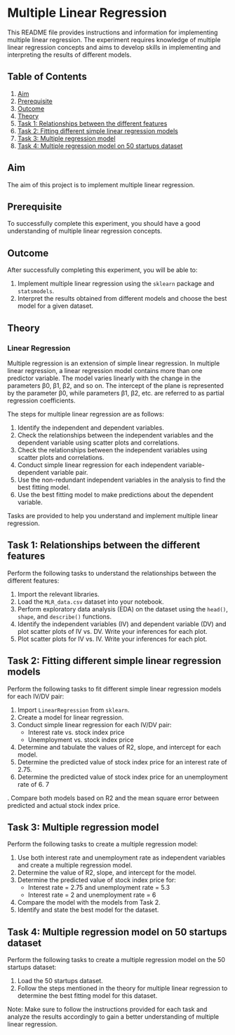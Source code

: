 # Multiple Linear Regression

This README file provides instructions and information for implementing multiple linear regression. The experiment requires knowledge of multiple linear regression concepts and aims to develop skills in implementing and interpreting the results of different models.

## Table of Contents
1. [Aim](#aim)
2. [Prerequisite](#prerequisite)
3. [Outcome](#outcome)
4. [Theory](#theory)
5. [Task 1: Relationships between the different features](#task-1)
6. [Task 2: Fitting different simple linear regression models](#task-2)
7. [Task 3: Multiple regression model](#task-3)
8. [Task 4: Multiple regression model on 50 startups dataset](#task-4)

<a name="aim"></a>
## Aim
The aim of this project is to implement multiple linear regression.

<a name="prerequisite"></a>
## Prerequisite
To successfully complete this experiment, you should have a good understanding of multiple linear regression concepts.

<a name="outcome"></a>
## Outcome
After successfully completing this experiment, you will be able to:
1. Implement multiple linear regression using the `sklearn` package and `statsmodels`.
2. Interpret the results obtained from different models and choose the best model for a given dataset.

<a name="theory"></a>
## Theory
### Linear Regression
Multiple regression is an extension of simple linear regression. In multiple linear regression, a linear regression model contains more than one predictor variable. The model varies linearly with the change in the parameters β0, β1, β2, and so on. The intercept of the plane is represented by the parameter β0, while parameters β1, β2, etc. are referred to as partial regression coefficients.

The steps for multiple linear regression are as follows:
1. Identify the independent and dependent variables.
2. Check the relationships between the independent variables and the dependent variable using scatter plots and correlations.
3. Check the relationships between the independent variables using scatter plots and correlations.
4. Conduct simple linear regression for each independent variable-dependent variable pair.
5. Use the non-redundant independent variables in the analysis to find the best fitting model.
6. Use the best fitting model to make predictions about the dependent variable.

Tasks are provided to help you understand and implement multiple linear regression.

<a name="task-1"></a>
## Task 1: Relationships between the different features
Perform the following tasks to understand the relationships between the different features:

1. Import the relevant libraries.
2. Load the `MLR_data.csv` dataset into your notebook.
3. Perform exploratory data analysis (EDA) on the dataset using the `head()`, `shape`, and `describe()` functions.
4. Identify the independent variables (IV) and dependent variable (DV) and plot scatter plots of IV vs. DV. Write your inferences for each plot.
5. Plot scatter plots for IV vs. IV. Write your inferences for each plot.

<a name="task-2"></a>
## Task 2: Fitting different simple linear regression models
Perform the following tasks to fit different simple linear regression models for each IV/DV pair:

1. Import `LinearRegression` from `sklearn`.
2. Create a model for linear regression.
3. Conduct simple linear regression for each IV/DV pair:
   - Interest rate vs. stock index price
   - Unemployment vs. stock index price
4. Determine and tabulate the values of R2, slope, and intercept for each model.
5. Determine the predicted value of stock index price for an interest rate of 2.75.
6. Determine the predicted value of stock index price for an unemployment rate of 6.
7

. Compare both models based on R2 and the mean square error between predicted and actual stock index price.

<a name="task-3"></a>
## Task 3: Multiple regression model
Perform the following tasks to create a multiple regression model:

1. Use both interest rate and unemployment rate as independent variables and create a multiple regression model.
2. Determine the value of R2, slope, and intercept for the model.
3. Determine the predicted value of stock index price for:
   - Interest rate = 2.75 and unemployment rate = 5.3
   - Interest rate = 2 and unemployment rate = 6
4. Compare the model with the models from Task 2.
5. Identify and state the best model for the dataset.

<a name="task-4"></a>
## Task 4: Multiple regression model on 50 startups dataset
Perform the following tasks to create a multiple regression model on the 50 startups dataset:

1. Load the 50 startups dataset.
2. Follow the steps mentioned in the theory for multiple linear regression to determine the best fitting model for this dataset.

Note: Make sure to follow the instructions provided for each task and analyze the results accordingly to gain a better understanding of multiple linear regression.